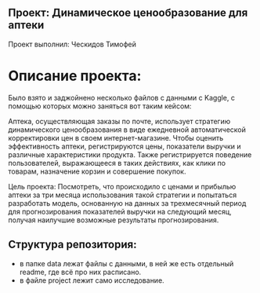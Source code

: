 ## Проект: Динамическое ценообразование для аптеки 
Проект выполнил: Ческидов Тимофей

# Описание проекта:
Было взято и заджойнено несколько файлов с данными с Kaggle, с помощью которых можно заняться вот таким кейсом: 

Аптека, осуществляющая заказы по почте, использует стратегию динамического ценообразования в виде ежедневной автоматической корректировки цен в своем интернет-магазине. Чтобы оценить эффективность аптеки, регистрируются цены, показатели выручки и различные характеристики продукта. Также регистрируется поведение пользователей, выражающееся в таких действиях, как клики по товарам, назначение корзин и совершение покупок.

Цель проекта: Посмотреть, что происходило с ценами и прибылью аптеки за три месяца использования такой стратегии и попытаться разработать модель, основанную на данных за трехмесячный период для прогнозирования показателей выручки на следующий месяц, получая наилучшие возможные результаты прогнозирования.

## Структура репозитория:

- в папке data лежат файлы с данными, в ней же есть отдельный readme, где всё про них расписано.
- в файле project лежит само исследование.
